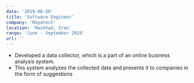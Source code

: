 ```yaml
---
date: '2019-06-26'
title: 'Software Engineer'
company: 'Mayatech'
location: 'Mashhad, Iran'
range: 'June - September 2019'
url: ''
---
```


- Developed a data collector, which is a part of an online business analysis system.
- This system analyzes the collected data and presents it to companies in the form of
  suggestions
